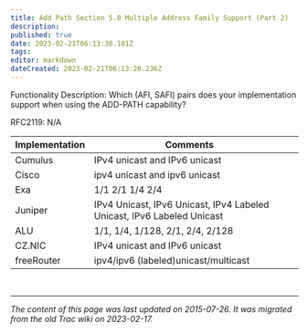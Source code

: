 ```yaml
---
title: Add Path Section 5.8 Multiple Address Family Support (Part 2)
description: 
published: true
date: 2023-02-21T06:13:30.101Z
tags: 
editor: markdown
dateCreated: 2023-02-21T06:13:26.236Z
---
```




   Functionality Description: Which (AFI, SAFI) pairs does your implementation support when using the ADD-PATH capability?

   RFC2119: N/A

|  Implementation  |   Comments                                                                |    |
|------------------|---------------------------------------------------------------------------|----|
|  Cumulus         |  IPv4 unicast and IPv6 unicast                                            |    |
|       Cisco      |  ipv4 unicast and ipv6 unicast                                            |    |
|       Exa        |  1/1 2/1 1/4 2/4                                                          |    |
|  Juniper         |  IPv4 Unicast, IPv6 Unicast, IPv4 Labeled Unicast, IPv6 Labeled Unicast   |    |
|       ALU        |  1/1, 1/4, 1/128, 2/1, 2/4, 2/128                                         |    |
|  CZ.NIC          |  IPv4 unicast and IPv6 unicast                                            |    |
|  freeRouter      |  ipv4/ipv6 (labeled)unicast/multicast                                     |    |

&nbsp;
&nbsp;
&nbsp;

---

*The content of this page was last updated on 2015-07-26. It was migrated from the old Trac wiki on 2023-02-17.*

